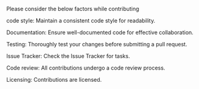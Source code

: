 Please consider the below factors while contributing

code style:
Maintain a consistent code style for readability.

Documentation:
Ensure well-documented code for effective collaboration.

Testing:
Thoroughly test your changes before submitting a pull request.

Issue Tracker:
Check the Issue Tracker for tasks.

Code review:
All contributions undergo a code review process.

Licensing: Contributions are licensed.
